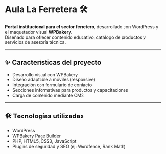 # Aula La Ferretera 🛠️

**Portal institucional para el sector ferretero**, desarrollado con WordPress y el maquetador visual **WPBakery**.  
Diseñado para ofrecer contenido educativo, catálogo de productos y servicios de asesoría técnica.

---

## ✨ Características del proyecto

- Desarrollo visual con WPBakery
- Diseño adaptable a móviles (responsive)
- Integración con formulario de contacto
- Secciones informativas para productos y capacitaciones
- Carga de contenido mediante CMS

---

## 🛠️ Tecnologías utilizadas

- WordPress
- WPBakery Page Builder
- PHP, HTML5, CSS3, JavaScript
- Plugins de seguridad y SEO (ej: Wordfence, Rank Math)

